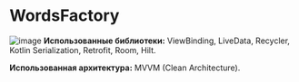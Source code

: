 # WordsFactory

![image](https://user-images.githubusercontent.com/76617495/168309733-2b655c5f-c20b-4de3-952a-0324fbe84512.png)
**Использованные библиотеки:** ViewBinding, LiveData, Recycler, Kotlin Serialization, Retrofit, Room, Hilt.

**Использованная архитектура:** MVVM (Clean Architecture).
